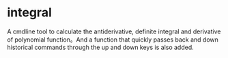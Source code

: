 # integral
A cmdline tool to calculate the antiderivative, definite integral and derivative of polynomial function。And a function that quickly passes back and down historical commands through the up and down keys is also added.
